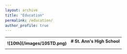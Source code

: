 ```yaml
---
layout: archive
title: "Education"
permalink: /education/
author_profile: true
---
```


<table>
<tr>
<th align="center">
![10th](/images/10STD.png)
</th>
<th align="center">
# St. Ann's High School
<p> </p>
</th>
</tr>
</table>